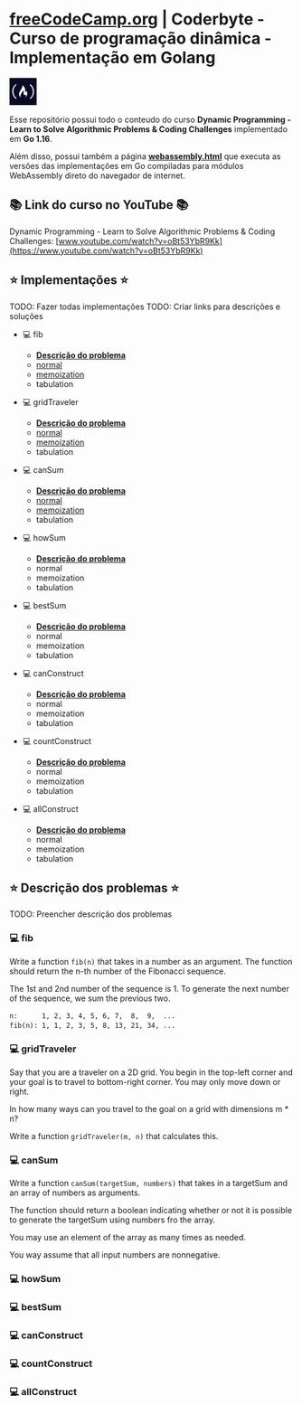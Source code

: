 # [freeCodeCamp.org](https://www.freecodecamp.org/) | Coderbyte - Curso de programação dinâmica - Implementação em Golang

<img src="freecodecamp-logo.jpg" alt="freecodecamp-logo" width="48"/>

Esse repositório possui todo o conteudo do curso **Dynamic Programming - Learn to Solve Algorithmic Problems & Coding Challenges** implementado em **Go 1.16**.

Além disso, possui também a página **[webassembly.html](https://guilhermerodrigues680.github.io/freeCodeCamp-coderbyte-dynamic-programming-course-golang-implementation/webassembly.html)** que executa as versões das implementações em Go compiladas para módulos WebAssembly direto do navegador de internet.


## 📚 Link do curso no YouTube 📚

Dynamic Programming - Learn to Solve Algorithmic Problems & Coding Challenges:
[www.youtube.com/watch?v=oBt53YbR9Kk](https://www.youtube.com/watch?v=oBt53YbR9Kk)

## ⭐️ Implementações ⭐️
TODO: Fazer todas implementações
TODO: Criar links para descrições e soluções
- 💻 fib 
    - **[Descrição do problema](#-fib)**
    - [normal](./01-fib/main.go)
    - [memoization](./01A-fib-memoization/main.go)
    - tabulation

- 💻 gridTraveler
    - **[Descrição do problema](#-gridTraveler)**
    - [normal](./02-gridTraveler/main.go)
    - [memoization](./02A-gridTraveler-memoization/main.go)
    - tabulation

- 💻 canSum
    - **[Descrição do problema](#-canSum)**
    - [normal](./03-canSum/main.go)
    - [memoization](./03A-canSum-memoization/main.go)
    - tabulation

- 💻 howSum
    - **[Descrição do problema](./)**
    - normal
    - memoization
    - tabulation

- 💻 bestSum
    - **[Descrição do problema](./)**
    - normal
    - memoization
    - tabulation

- 💻 canConstruct
    - **[Descrição do problema](./)**
    - normal
    - memoization
    - tabulation

- 💻 countConstruct
    - **[Descrição do problema](./)**
    - normal
    - memoization
    - tabulation

- 💻 allConstruct
    - **[Descrição do problema](./)**
    - normal
    - memoization
    - tabulation

## ⭐️ Descrição dos problemas ⭐️
TODO: Preencher descrição dos problemas
### 💻 fib
Write a function `fib(n)` that takes in a number as an argument.
The function should return the n-th number of the Fibonacci sequence.

The 1st and 2nd number of the sequence is 1.
To generate the next number of the sequence, we sum the previous two.

```txt
n:      1, 2, 3, 4, 5, 6, 7,  8,  9,  ...
fib(n): 1, 1, 2, 3, 5, 8, 13, 21, 34, ...
```

### 💻 gridTraveler
Say that you are a traveler on a 2D grid. You begin in the top-left corner and your goal is to travel to bottom-right corner.
You may only move down or right.

In how many ways can you travel to the goal on a grid with dimensions m * n?

Write a function `gridTraveler(m, n)` that calculates this.

### 💻 canSum
Write a function `canSum(targetSum, numbers)` that takes in a targetSum and an array of numbers as arguments.

The function should return a boolean indicating whether or not it is possible to generate the targetSum using numbers fro the array.

You may use an element of the array as many times as needed.

You way assume that all input numbers are nonnegative.

### 💻 howSum
### 💻 bestSum
### 💻 canConstruct
### 💻 countConstruct
### 💻 allConstruct
